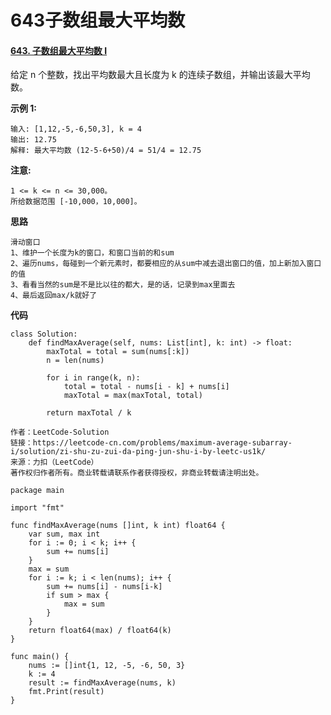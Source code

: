 # 643子数组最大平均数


#### [643. 子数组最大平均数 I](https://leetcode-cn.com/problems/maximum-average-subarray-i/)

给定 n 个整数，找出平均数最大且长度为 k 的连续子数组，并输出该最大平均数。

**示例 1:**

```
输入: [1,12,-5,-6,50,3], k = 4
输出: 12.75
解释: 最大平均数 (12-5-6+50)/4 = 51/4 = 12.75
```

**注意:**

```
1 <= k <= n <= 30,000。
所给数据范围 [-10,000，10,000]。
```



**思路**

```
滑动窗口
1、维护一个长度为k的窗口，和窗口当前的和sum
2、遍历nums，每碰到一个新元素时，都要相应的从sum中减去退出窗口的值，加上新加入窗口的值
3、看看当然的sum是不是比以往的都大，是的话，记录到max里面去
4、最后返回max/k就好了
```



**代码**

```
class Solution:
    def findMaxAverage(self, nums: List[int], k: int) -> float:
        maxTotal = total = sum(nums[:k])
        n = len(nums)

        for i in range(k, n):
            total = total - nums[i - k] + nums[i]
            maxTotal = max(maxTotal, total)
        
        return maxTotal / k

作者：LeetCode-Solution
链接：https://leetcode-cn.com/problems/maximum-average-subarray-i/solution/zi-shu-zu-zui-da-ping-jun-shu-i-by-leetc-us1k/
来源：力扣（LeetCode）
著作权归作者所有。商业转载请联系作者获得授权，非商业转载请注明出处。
```



```
package main

import "fmt"

func findMaxAverage(nums []int, k int) float64 {
	var sum, max int
	for i := 0; i < k; i++ {
		sum += nums[i]
	}
	max = sum
	for i := k; i < len(nums); i++ {
		sum += nums[i] - nums[i-k]
		if sum > max {
			max = sum
		}
	}
	return float64(max) / float64(k)
}

func main() {
	nums := []int{1, 12, -5, -6, 50, 3}
	k := 4
	result := findMaxAverage(nums, k)
	fmt.Print(result)
}

```

